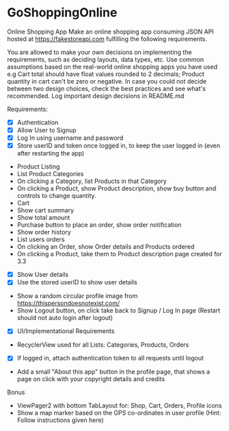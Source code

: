 # GoShoppingOnline
Online Shopping App
Make an online shopping app consuming JSON API hosted at https://fakestoreapi.com fulfilling the following requirements. 

You are allowed to make your own decisions on implementing the requirements, such as deciding layouts, data types, etc. Use common assumptions based on the real-world online shopping apps you have used e.g Cart total should have float values rounded to 2 decimals; Product quantity in cart can't be zero or negative. In case you could not decide between two design choices, check the best practices and see what's recommended. Log important design decisions in README.md



Requirements:
- [x] Authentication
- [x] Allow User to Signup
- [x] Log In using username and password
- [x] Store userID and token once logged in, to keep the user logged in (even after restarting the app)
- Product Listing
-  List Product Categories
-  On clicking a Category, list Products in that Category
-  On clicking a Product, show Product description, show buy button and controls to change quantity.
-  Cart
-  Show cart summary
-  Show total amount
-  Purchase button to place an order, show order notification
-  Show order history
-  List users orders
-  On clicking an Order, show Order details and Products ordered
-  On clicking a Product, take them to Product description page created for 3.3
- [x] Show User details
- [x] Use the stored userID to show user details
-  Show a random circular profile image from https://thispersondoesnotexist.com/
-  Show Logout button, on click take back to Signup / Log In page (Restart should not auto login after logout)
- [x] UI/Implementational Requirements
- RecyclerView used for all Lists: Categories, Products, Orders
- [x] If logged in, attach authentication token to all requests until logout
-  Add a small "About this app" button in the profile page, that shows a page on click with your copyright details and credits

Bonus
- ViewPager2 with bottom TabLayout for: Shop, Cart, Orders, Profile icons
- Show a map marker based on the GPS co-ordinates in user profile (Hint: Follow instructions given here)


